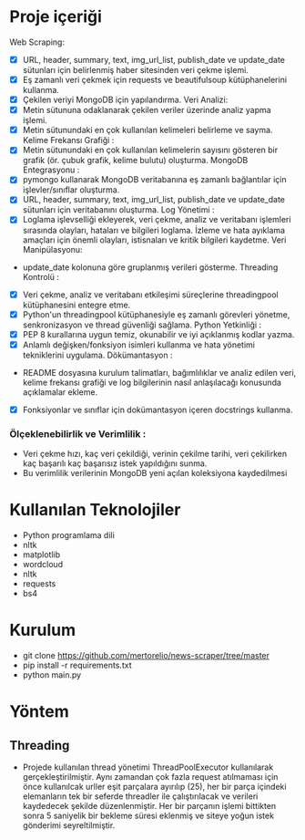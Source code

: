 # Proje içeriği
Web Scraping:
- [x] URL, header, summary, text, img_url_list, publish_date ve update_date sütunları
için belirlenmiş haber sitesinden veri çekme işlemi.
- [x] Eş zamanlı veri çekmek için requests ve beautifulsoup kütüphanelerini
kullanma.
- [x] Çekilen veriyi MongoDB için yapılandırma.
 Veri Analizi:
- [x] Metin sütununa odaklanarak çekilen veriler üzerinde analiz yapma işlemi.
- [x] Metin sütunundaki en çok kullanılan kelimeleri belirleme ve sayma.
Kelime Frekansı Grafiği :
- [x] Metin sütunundaki en çok kullanılan kelimelerin sayısını gösteren bir grafik (ör.
çubuk grafik, kelime bulutu) oluşturma.
MongoDB Entegrasyonu :
- [x] pymongo kullanarak MongoDB veritabanına eş zamanlı bağlantılar için
işlevler/sınıflar oluşturma.
- [x]  URL, header, summary, text, img_url_list, publish_date ve update_date sütunları
için veritabanını oluşturma.
Log Yönetimi :
- [x] Loglama işlevselliği ekleyerek, veri çekme, analiz ve veritabanı işlemleri
sırasında olayları, hataları ve bilgileri loglama.
İzleme ve hata ayıklama amaçları için önemli olayları, istisnaları ve kritik bilgileri
kaydetme.
 Veri Manipülasyonu:
* update_date kolonuna göre gruplanmış verileri gösterme.
Threading Kontrolü :
- [x] Veri çekme, analiz ve veritabanı etkileşimi süreçlerine threadingpool
kütüphanesini entegre etme. 
- [x] Python'un threadingpool kütüphanesiyle eş zamanlı görevleri yönetme,
senkronizasyon ve thread güvenliği sağlama.
Python Yetkinliği :
- [x] PEP 8 kurallarına uygun temiz, okunabilir ve iyi açıklanmış kodlar yazma.
- [x] Anlamlı değişken/fonksiyon isimleri kullanma ve hata yönetimi tekniklerini
uygulama.
Dökümantasyon :
* README dosyasına kurulum talimatları, bağımlılıklar ve analiz edilen veri,
kelime frekansı grafiği ve log bilgilerinin nasıl anlaşılacağı konusunda açıklamalar
ekleme.
- [x] Fonksiyonlar ve sınıflar için dokümantasyon içeren docstrings kullanma.
### Ölçeklenebilirlik ve Verimlilik :
* Veri çekme hızı, kaç veri çekildiği, verinin çekilme tarihi, veri çekilirken kaç
başarılı kaç başarısız istek yapıldığını sunma.
* Bu verimlilik verilerinin MongoDB yeni açılan koleksiyona kaydedilmesi

# Kullanılan Teknolojiler
* Python programlama dili
* nltk
* matplotlib
* wordcloud 
* nltk
* requests
* bs4
# Kurulum
* git clone https://github.com/mertorelio/news-scraper/tree/master
* pip install -r requirements.txt
* python main.py

# Yöntem
## Threading
*  Projede kullanılan thread yönetimi ThreadPoolExecutor kullanılarak gerçekleştirilmiştir. Aynı zamandan çok fazla request atılmaması için önce kullanılcak urller eşit parçalara ayırılıp (25), her bir parça
içindeki elemanların tek bir seferde threadler ile çalıştırılacak ve verileri kaydedecek şekilde düzenlenmiştir. Her bir parçanın işlemi bittikten sonra 5 saniyelik bir bekleme süresi eklenmiş ve siteye yoğun istek gönderimi seyreltilmiştir.
